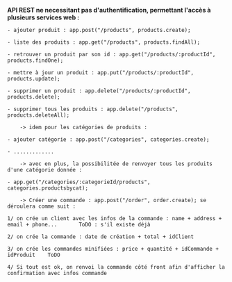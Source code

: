 
**API REST ne necessitant pas d'authentification, permettant l'accès à plusieurs services web :**
    
    - ajouter produit : app.post("/products", products.create);
    
    - liste des produits : app.get("/products", products.findAll);
    
    - retrouver un produit par son id : app.get("/products/:productId", products.findOne);
    
    - mettre à jour un produit : app.put("/products/:productId", products.update);
    
    - supprimer un produit : app.delete("/products/:productId", products.delete);
    
    - supprimer tous les produits : app.delete("/products", products.deleteAll);

        -> idem pour les catégories de produits :
    
    - ajouter catégorie : app.post("/categories", categories.create);
    
    - .............
    
        -> avec en plus, la possibilitée de renvoyer tous les produits d'une catégorie donnée :
    
    - app.get("/categories/:categorieId/products", categories.productsbycat);

        -> Créer une commande : app.post("/order", order.create); se déroulera comme suit :
    
    1/ on crée un client avec les infos de la commande : name + address + email + phone...       ToDO : s'il existe déjà
    
    2/ on crée la commande : date de création + total + idClient
    
    3/ on crée les commandes minifiées : price + quantité + idCommande + idProduit    ToDO
    
    4/ Si tout est ok, on renvoi la commande côté front afin d'afficher la confirmation avec infos commande